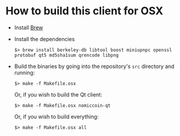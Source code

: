 # How to build this client for OSX

  - Install [Brew](http://brew.sh/)

  - Install the dependencies

    ```
    $> brew install berkeley-db libtool boost miniupnpc openssl protobuf qt5 md5sha1sum qrencode libpng
    ```

  - Build the binaries by going into the repository's `src` directory and running:

    ```
    $> make -f Makefile.osx
    ```

    Or, if you wish to build the Qt client:

    ```
    $> make -f Makefile.osx nomiccoin-qt
    ```

    Or, if you wish to build everything:

    ```
    $> make -f Makefile.osx all
    ```
